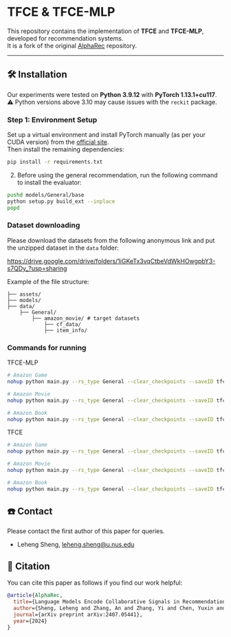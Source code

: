 # TFCE & TFCE-MLP

This repository contains the implementation of **TFCE** and **TFCE-MLP**, developed for recommendation systems.  
It is a fork of the original [AlphaRec](https://github.com/LehengTHU/AlphaRec) repository.

---

## 🛠 Installation

Our experiments were tested on **Python 3.9.12** with **PyTorch 1.13.1+cu117**.  
⚠️ Python versions above 3.10 may cause issues with the `reckit` package.

### Step 1: Environment Setup

Set up a virtual environment and install PyTorch manually (as per your CUDA version) from the [official site](https://pytorch.org/get-started/previous-versions/).  
Then install the remaining dependencies:

```bash
pip install -r requirements.txt
```


2. Before using the general recommendation, run the following command to install the evaluator:
```bash
pushd models/General/base
python setup.py build_ext --inplace
popd
```

### Dataset downloading

Please download the datasets from the following anonymous link and put the unzipped dataset in the `data` folder:

https://drive.google.com/drive/folders/1iGKeTx3vqCtbeVdWkHOwgpbY3-s7QDy_?usp=sharing

Example of the file structure:
```
├── assets/
├── models/
├── data/
    ├── General/
        ├── amazon_movie/ # target datasets
            ├── cf_data/
            ├── item_info/
```

### Commands for running 
TFCE-MLP
```bash
# Amazon Game
nohup python main.py --rs_type General --clear_checkpoints --saveID tfcemlp --dataset amazon_game --model_name TFCEMLP --n_layers 3 --patience 20 --cuda 0 --no_wandb --train_norm --pred_norm --neg_sample 512 --lm_model v3 --model_version mlp --tau 0.2 --infonce 1 --verbose 1 --no-is_one_pos_item --n_pos_samples 3 --hidden_size 128 &> logs/amazon_game.log &

# Amazon Movie
nohup python main.py --rs_type General --clear_checkpoints --saveID tfcemlp --dataset amazon_movie --model_name TFCEMLP --n_layers 2 --patience 20 --cuda 0 --no_wandb --train_norm --pred_norm --neg_sample 512 --lm_model v3 --model_version mlp --tau 0.15 --infonce 1 --verbose 1 --no-is_one_pos_item --n_pos_samples 9 --hidden_size 128 &> logs/amazon_movie.log &

# Amazon Book
nohup python main.py --rs_type General --clear_checkpoints --saveID tfcemlp --dataset amazon_book --model_name TFCEMLP --n_layers 3 --patience 20 --cuda 0 --no_wandb --train_norm --pred_norm --neg_sample 512 --lm_model v3 --model_version mlp --tau 0.15 --infonce 1 --verbose 1 --no-is_one_pos_item --n_pos_samples 7  --hidden_size 256 &> logs/amazon_book.log &```
```

TFCE
```bash
# Amazon Game
nohup python main.py --rs_type General --clear_checkpoints --saveID tfce --dataset amazon_game --model_name TFCE --n_layers 4 --cuda 0 --no_wandb --train_norm --pred_norm --lm_model v3 --model_version mlp --infonce 1 --verbose 1 &> logs/amazon_game.log &

# Amazon Movie
nohup python main.py --rs_type General --clear_checkpoints --saveID tfce --dataset amazon_movie --model_name TFCE --n_layers 3  --cuda 0 --no_wandb --train_norm --pred_norm  --lm_model v3 --model_version mlp --infonce 1 --verbose 1 &> logs/amazon_movie.log &

# Amazon Book
nohup python main.py --rs_type General --clear_checkpoints --saveID tfce --dataset amazon_book --model_name TFCE --n_layers 5 --cuda 0 --no_wandb --train_norm --pred_norm  --lm_model v3 --model_version mlp --infonce 1 --verbose 1 &> logs/amazon_book.log &
```

## ☎️ Contact

Please contact the first author of this paper for queries.

- Leheng Sheng, leheng.sheng@u.nus.edu

## 🌟 Citation

You can cite this paper as follows if you find our work helpful:

```bibtex
@article{AlphaRec,
  title={Language Models Encode Collaborative Signals in Recommendation},
  author={Sheng, Leheng and Zhang, An and Zhang, Yi and Chen, Yuxin and Wang, Xiang and Chua, Tat-Seng},
  journal={arXiv preprint arXiv:2407.05441},
  year={2024}
}
```
